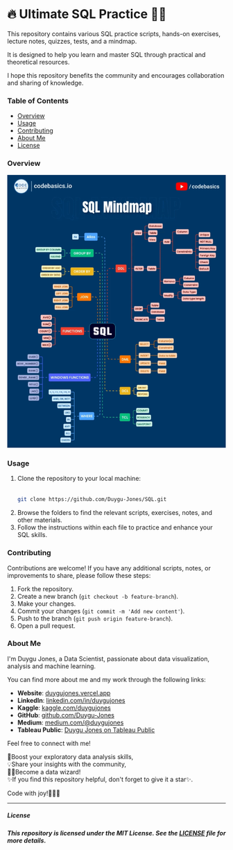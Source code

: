 # 🔥 Ultimate SQL Practice 🚀🎯

This repository contains various SQL practice scripts, hands-on exercises, lecture notes, quizzes, tests, and a mindmap. 

It is designed to help you learn and master SQL through practical and theoretical resources.

I hope this repository benefits the community and encourages collaboration and sharing of knowledge.

### Table of Contents

- [Overview](#overview)
- [Usage](#usage)
- [Contributing](#contributing)
- [About Me](#about-me)
- [License](#license)

### Overview

![image](https://github.com/Duygu-Jones/SQL/blob/main/01-SQL_Query_MindMap.gif)


### Usage

1. Clone the repository to your local machine:
    ```bash
    
    git clone https://github.com/Duygu-Jones/SQL.git
    
    ```
2. Browse the folders to find the relevant scripts, exercises, notes, and other materials.
3. Follow the instructions within each file to practice and enhance your SQL skills.

### Contributing

Contributions are welcome! If you have any additional scripts, notes, or improvements to share, please follow these steps:

1. Fork the repository.
2. Create a new branch (`git checkout -b feature-branch`).
3. Make your changes.
4. Commit your changes (`git commit -m 'Add new content'`).
5. Push to the branch (`git push origin feature-branch`).
6. Open a pull request.

### About Me

I'm Duygu Jones, a Data Scientist, passionate about data visualization, analysis and machine learning. <br>

You can find more about me and my work through the following links:

- **Website**: [duygujones.vercel.app](https://duygujones.vercel.app/)
- **LinkedIn**: [linkedin.com/in/duygujones](https://www.linkedin.com/in/duygujones/)
- **Kaggle**: [kaggle.com/duygujones](https://www.kaggle.com/duygujones)
- **GitHub**: [github.com/Duygu-Jones](https://github.com/Duygu-Jones)
- **Medium**: [medium.com/@duygujones](https://medium.com/@duygujones)
- **Tableau Public**: [Duygu Jones on Tableau Public](https://public.tableau.com/app/profile/duygu.jones/vizzes)

Feel free to connect with me!<br>


🎯Boost your exploratory data analysis skills,<br> 
💡Share your insights with the community, <br>
👩‍💻Become a data wizard! <br>
✨If you find this repository helpful, don't forget to give it a star✨.<br>

Code with joy!👩‍💻✨

---


##### License

##### This repository is licensed under the MIT License. See the [LICENSE](LICENSE) file for more details.

